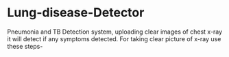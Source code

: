 # Lung-disease-Detector
Pneumonia and TB Detection system, uploading clear images of chest x-ray it will detect if any symptoms detected.
For taking clear picture of x-ray use these steps-
